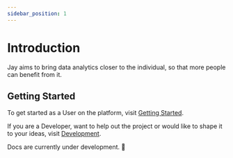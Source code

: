 ```yaml
---
sidebar_position: 1
---
```


# Introduction

Jay aims to bring data analytics closer to the individual, so that more people can benefit from it.

## Getting Started

To get started as a User on the platform, visit [Getting Started](/docs/category/getting-started).

If you are a Developer, want to help out the project or would like to shape it to your ideas, visit [Development](/docs/category/development).

Docs are currently under development. 🚧
